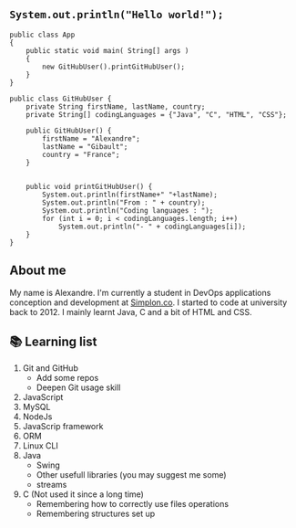 ## `System.out.println("Hello world!");`
```
public class App 
{
    public static void main( String[] args )
    {
        new GitHubUser().printGitHubUser();
    }
}
```
```
public class GitHubUser {
	private String firstName, lastName, country;
	private String[] codingLanguages = {"Java", "C", "HTML", "CSS"};
	
	public GitHubUser() {
		firstName = "Alexandre";
		lastName = "Gibault";
		country = "France";
	}
	

	public void printGitHubUser() {
		System.out.println(firstName+" "+lastName);
		System.out.println("From : " + country);
		System.out.println("Coding languages : ");
		for (int i = 0; i < codingLanguages.length; i++)
			System.out.println("- " + codingLanguages[i]);
	}
}
```
## About me

My name is Alexandre. I'm currently a student in DevOps applications conception and development at [Simplon.co](https://en.simplon.co/). I started to code at university back to 2012. I mainly learnt Java, C and a bit of HTML and CSS.

## 📚 Learning list

1. Git and GitHub
   - Add some repos
   - Deepen Git usage skill
2. JavaScript
3. MySQL
4. NodeJs
5. JavaScrip framework
6. ORM
7. Linux CLI
8. Java
   - Swing
   - Other usefull libraries (you may suggest me some)
   - streams
9. C (Not used it since a long time)
   - Remembering how to correctly use files operations
   - Remembering structures set up
<!--
**sickCoder/sickCoder** is a ✨ _special_ ✨ repository because its `README.md` (this file) appears on your GitHub profile.

Here are some ideas to get you started:

- 🔭 I’m currently working on ...
- 🌱 I’m currently learning ...
- 👯 I’m looking to collaborate on ...
- 🤔 I’m looking for help with ...
- 💬 Ask me about ...
- 📫 How to reach me: ...
- 😄 Pronouns: ...
- ⚡ Fun fact: ...
-->
